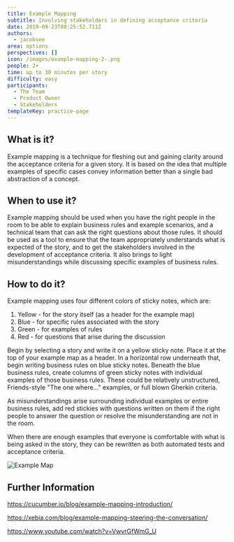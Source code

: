 ```yaml
---
title: Example Mapping
subtitle: Involving stakeholders in defining acceptance criteria
date: 2019-09-23T00:25:52.711Z
authors:
  - jacobsee
area: options
perspectives: []
icon: /images/example-mapping-2-.png
people: 2+
time: up to 30 minutes per story
difficulty: easy
participants:
  - The Team
  - Product Owner
  - Stakeholders
templateKey: practice-page
---
```

## What is it?

Example mapping is a technique for fleshing out and gaining clarity around the acceptance criteria for a given story. It is based on the idea that multiple examples of specific cases convey information better than a single bad abstraction of a concept.

## When to use it?

Example mapping should be used when you have the right people in the room to be able to explain business rules and example scenarios, and a technical team that can ask the right questions about those rules. It should be used as a tool to ensure that the team appropriately understands what is expected of the story, and to get the stakeholders involved in the development of acceptance criteria. It also brings to light misunderstandings while discussing specific examples of business rules.

## How to do it?

Example mapping uses four different colors of sticky notes, which are:

1. Yellow - for the story itself (as a header for the example map)
2. Blue - for specific rules associated with the story
3. Green - for examples of rules
4. Red - for questions that arise during the discussion

Begin by selecting a story and write it on a yellow sticky note. Place it at the top of your example map as a header. In a horizontal row underneath that, begin writing business rules on blue sticky notes. Beneath the blue business rules, create columns of green sticky notes with individual examples of those business rules. These could be relatively unstructured, Friends-style "The one where..." examples, or full blown Gherkin criteria.

As misunderstandings arise surrounding individual examples or entire business rules, add red stickies with questions written on them if the right people to answer the question or resolve the misunderstanding are not in the room.

When there are enough examples that everyone is comfortable with what is being asked in the story, they can be rewritten as both automated tests and acceptance criteria.

![](/images/example-mapping-2-.png "Example Map")

## Further Information

<https://cucumber.io/blog/example-mapping-introduction/>

<https://xebia.com/blog/example-mapping-steering-the-conversation/>

<https://www.youtube.com/watch?v=VwvrGfWmG_U>
